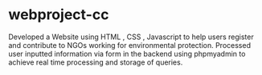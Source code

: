 # webproject-cc
Developed a Website using HTML , CSS , Javascript to help users register and contribute to NGOs working for environmental protection. 
Processed user inputted information via form in the backend using phpmyadmin to achieve real time processing and storage of queries.
